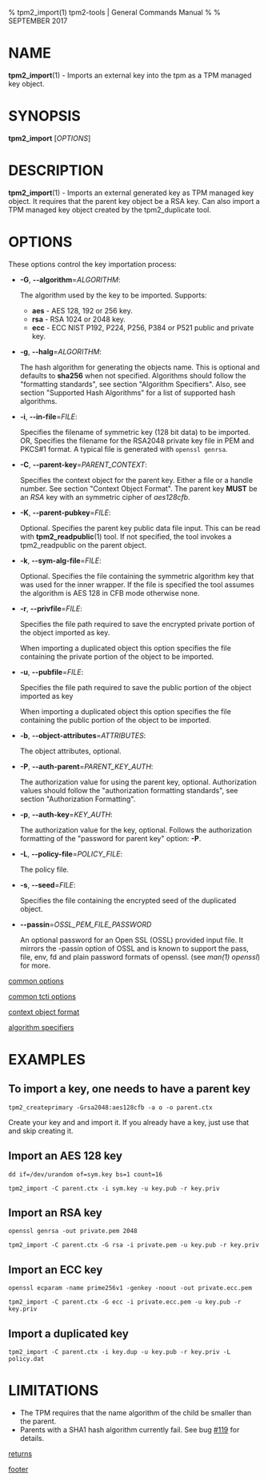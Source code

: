 % tpm2_import(1) tpm2-tools | General Commands Manual
%
% SEPTEMBER 2017

# NAME

**tpm2_import**(1) - Imports an external key into the tpm as a TPM managed key object.

# SYNOPSIS

**tpm2_import** [*OPTIONS*]

# DESCRIPTION

**tpm2_import**(1) - Imports an external generated key as TPM managed key object.
It requires that the parent key object be a RSA key. Can also import a TPM managed
key object created by the tpm2_duplicate tool.

# OPTIONS

These options control the key importation process:

  * **-G**, **\--algorithm**=_ALGORITHM_:

    The algorithm used by the key to be imported. Supports:
    * **aes** - AES 128, 192 or 256 key.
    * **rsa** - RSA 1024 or 2048 key.
    * **ecc** - ECC NIST P192, P224, P256, P384 or P521 public and private key.

  * **-g**, **\--halg**=_ALGORITHM_:

    The hash algorithm for generating the objects name. This is optional
    and defaults to **sha256** when not specified. Algorithms should follow the
    "formatting standards", see section "Algorithm Specifiers".
    Also, see section "Supported Hash Algorithms" for a list of supported
    hash algorithms.

  * **-i**, **\--in-file**=_FILE_:

    Specifies the filename of symmetric key (128 bit data) to be imported. OR,
    Specifies the filename for the RSA2048 private key file in PEM and PKCS#1
    format. A typical file is generated with `openssl genrsa`.

  * **-C**, **\--parent-key**=_PARENT\_CONTEXT_:

    Specifies the context object for the parent key. Either a file or a handle number.
    See section "Context Object Format". The parent key **MUST** be an *RSA* key with an
    symmetric cipher of *aes128cfb*.

  * **-K**, **\--parent-pubkey**=_FILE_:

    Optional. Specifies the parent key public data file input. This can be read with
    **tpm2_readpublic**(1) tool. If not specified, the tool invokes a tpm2_readpublic on the parent
    object.

  * **-k**, **\--sym-alg-file**=_FILE_:

    Optional. Specifies the file containing the symmetric algorithm key that was used for the
    inner wrapper. If the file is specified the tool assumes the algorithm is AES 128 in CFB mode
    otherwise none.

  * **-r**, **\--privfile**=_FILE_:

    Specifies the file path required to save the encrypted private portion of
    the object imported as key.

    When importing a duplicated object this option specifies the file containing the
    private portion of the object to be imported.

  * **-u**, **\--pubfile**=_FILE_:

    Specifies the file path required to save the public portion of the object imported as key

    When importing a duplicated object this option specifies the file containing the
    public portion of the object to be imported.

  * **-b**, **\--object-attributes**=_ATTRIBUTES_:

    The object attributes, optional.

  * **-P**, **\--auth-parent**=_PARENT\_KEY\_AUTH_:

    The authorization value for using the parent key, optional.
    Authorization values should follow the "authorization formatting standards",
    see section "Authorization Formatting".

  * **-p**, **\--auth-key**=_KEY\_AUTH_:

    The authorization value for the key, optional.
    Follows the authorization formatting of the
    "password for parent key" option: **-P**.

  * **-L**, **\--policy-file**=_POLICY\_FILE_:

    The policy file.

  * **-s**, **\--seed**=_FILE_:

    Specifies the file containing the encrypted seed of the duplicated object.

  * **\--passin**=_OSSL\_PEM\_FILE\_PASSWORD_

    An optional password for an Open SSL (OSSL) provided input file. It mirrors the -passin option of
    OSSL and is known to support the pass, file, env, fd and plain password formats of openssl.
    (see *man(1) openssl*) for more.

[common options](common/options.md)

[common tcti options](common/tcti.md)

[context object format](common/ctxobj.md)

[algorithm specifiers](common/alg.md)

# EXAMPLES

## To import a key, one needs to have a parent key
```
tpm2_createprimary -Grsa2048:aes128cfb -a o -o parent.ctx
```

Create your key and and import it. If you already have a key, just use that
and skip creating it.

## Import an AES 128 key
```
dd if=/dev/urandom of=sym.key bs=1 count=16

tpm2_import -C parent.ctx -i sym.key -u key.pub -r key.priv
```

## Import an RSA key
```
openssl genrsa -out private.pem 2048

tpm2_import -C parent.ctx -G rsa -i private.pem -u key.pub -r key.priv
```

## Import an ECC key
```
openssl ecparam -name prime256v1 -genkey -noout -out private.ecc.pem

tpm2_import -C parent.ctx -G ecc -i private.ecc.pem -u key.pub -r key.priv
```

## Import a duplicated key
```
tpm2_import -C parent.ctx -i key.dup -u key.pub -r key.priv -L policy.dat
```

# LIMITATIONS
  * The TPM requires that the name algorithm of the child be smaller than the parent.
  * Parents with a SHA1 hash algorithm currently fail. See bug
    [#119](https://github.com/tpm2-software/tpm2-tools/issues/1119) for details.

[returns](common/returns.md)

[footer](common/footer.md)
